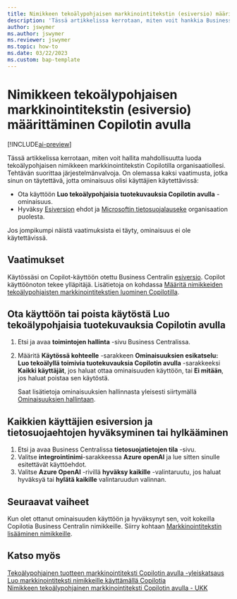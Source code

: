 ```yaml
---
title: Nimikkeen tekoälypohjaisen markkinointitekstin (esiversio) määrittäminen Copilotin avulla
description: 'Tässä artikkelissa kerrotaan, miten voit hankkia Business Centralin Copilot-kokeiluversion ja ottaa Copilot-ympäristön käyttöön.'
author: jswymer
ms.author: jswymer
ms.reviewer: jswymer
ms.topic: how-to
ms.date: 03/22/2023
ms.custom: bap-template
---
```


# <a name="configure-ai-powered-item-marketing-text-preview-with-copilot"></a>Nimikkeen tekoälypohjaisen markkinointitekstin (esiversio) määrittäminen Copilotin avulla

[!INCLUDE[ai-preview](includes/ai-preview.md)]

Tässä artikkelissa kerrotaan, miten voit hallita mahdollisuutta luoda tekoälypohjaisen nimikkeen markkinointitekstin Copilotilla organisaatiollesi. Tehtävän suorittaa järjestelmänvalvoja. On olemassa kaksi vaatimusta, jotka sinun on täytettävä, jotta ominaisuus olisi käyttäjien käytettävissä:

- Ota käyttöön **Luo tekoälypohjaisia tuotekuvauksia Copilotin avulla** -ominaisuus.
- Hyväksy [Esiversion](https://dynamics.microsoft.com/legaldocs/supp-dynamics365-preview/) ehdot ja [Microsoftin tietosuojalauseke](https://go.microsoft.com/fwlink/?LinkId=521839) organisaation puolesta.

Jos jompikumpi näistä vaatimuksista ei täyty, ominaisuus ei ole käytettävissä.

## <a name="prerequisites"></a>Vaatimukset

Käytössäsi on Copilot-käyttöön otettu Business Centralin [esiversio](ai-preview-getstarted.md). Copilot käyttöönoton tekee ylläpitäjä. Lisätietoja on kohdassa [Määritä nimikkeiden tekoälypohjaisten markkinointitekstien luominen Copilotilla](enable-ai.md).

## <a name="enable-or-disable-create-ai-powered-product-descriptions-with-copilot"></a>Ota käyttöön tai poista käytöstä Luo tekoälypohjaisia tuotekuvauksia Copilotin avulla

1. Etsi ja avaa **toimintojen hallinta** -sivu Business Centralissa.
2. Määritä **Käytössä kohteelle** -sarakkeen **Ominaisuuksien esikatselu: Luo tekoälyllä toimivia tuotekuvauksia Copilotin avulla** -sarakkeeksi **Kaikki käyttäjät**, jos haluat ottaa ominaisuuden käyttöön, tai **Ei mitään**, jos haluat poistaa sen käytöstä.

   Saat lisätietoja ominaisuuksien hallinnasta yleisesti siirtymällä [Ominaisuuksien hallintaan](/dynamics365/business-central/dev-itpro/administration/feature-management).

## <a name="consent-to-or-reject-preview-and-privacy-terms-and-conditions-for-all-users"></a>Kaikkien käyttäjien esiversion ja tietosuojaehtojen hyväksyminen tai hylkääminen

1. Etsi ja avaa Business Centralissa **tietosuojatietojen tila** -sivu.
2. Valitse **integrointinimi**-sarakkeessa **Azure openAI** ja lue sitten sinulle esitettävät käyttöehdot.
3. Valitse **Azure OpenAI** -rivillä **hyväksy kaikille** -valintaruutu, jos haluat hyväksyä tai **hylätä kaikille** valintaruudun valinnan.

## <a name="next-steps"></a>Seuraavat vaiheet

Kun olet ottanut ominaisuuden käyttöön ja hyväksynyt sen, voit kokeilla Copilotia Business Centralin nimikkeille. Siirry kohtaan [Markkinointitekstin lisääminen nimikkeille](item-marketing-text.md).  

## <a name="see-also"></a>Katso myös

[Tekoälypohjainen tuotteen markkinointiteksti Copilotin avulla -yleiskatsaus](ai-overview.md)  
[Luo markkinointiteksti nimikkeille käyttämällä Copilotia](item-marketing-text.md)  
[Nimikkeen tekoälypohjainen markkinointiteksti Copilotin avulla - UKK](ai-faq.md)  
